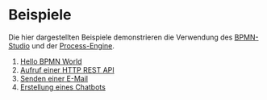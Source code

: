# Beispiele

Die hier dargestellten Beispiele demonstrieren die Verwendung des
[BPMN-Studio](./../../README.md#bpmn-studio)
und der
[Process-Engine](./../../README.md#process-engine).

1. [Hello BPMN World](./hello_world/README.md)
1. [Aufruf einer HTTP REST API](./rest_api/README.md)
1. [Senden einer E-Mail](./send_email/README.md)
1. [Erstellung eines Chatbots](./chatbot/README.md)
